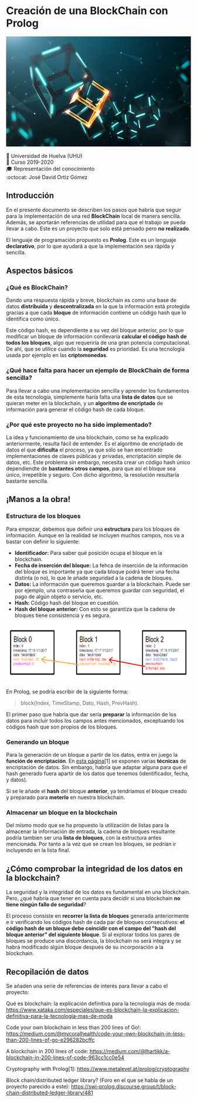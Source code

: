 # Creación de una BlockChain con Prolog
<p align="center">
  <img width="950" height="300" src="../../Imagenes/foto portada blockchain.jpg">
</p>

:office: Universidad de Huelva (UHU)  
:calendar: Curso 2019-2020  
:mortar_board: Representación del conocimiento  
:octocat: José David Ortiz Gómez 

## Introducción
En el presente documento se describen los pasos que habría que seguir para la implementación de una red **BlockChain** local de manera sencilla. Además, se aportarán referencias de utilidad para que el trabajo se pueda llevar a cabo. Este es un proyecto que solo está pensado pero **no realizado**.

El lenguaje de programación propuesto es **Prolog**. Este es un lenguaje **declarativo**, por lo que ayudará a que la implementación sea rápida y sencilla.

## Aspectos básicos
### ¿Qué es BlockChain?
Dando una respuesta rápida y breve, blockchain es como una base de datos **distribuida** y **descentralizada** en la que la información está protegida gracias a que cada **bloque** de información contiene un código hash que lo identifica como único. 

Este código hash, es dependiente a su vez del bloque anterior, por lo que modificar un bloque de información conllevaría **calcular el código hash de todos los bloques**, algo que requeriría de una gran potencia computacional. De ahí, que se utilice cuando la **seguridad** es prioridad. Es una tecnología usada por ejemplo en las **criptomonedas**.

### ¿Qué hace falta para hacer un ejemplo de BlockChain de forma sencilla?
Para llevar a cabo una implementación sencilla y aprender los fundamentos de esta tecnología, simplemente haría falta una **lista de datos** que se quieran meter en la blockchain, y un **algoritmo de encriptado** de información para generar el código hash de cada bloque.

### ¿Por qué este proyecto no ha sido implementado?
La idea y funcionamiento de una blockchain, como se ha explicado anteriormente, resulta fácil de entender. Es el algoritmo de encriptado de datos el que **dificulta** el proceso, ya que sólo se han encontrado implementaciones de claves públicas y privadas, encriptación simple de datos, etc. Este problema sin embargo, necesita crear un código hash único dependiendte de **bastantes otros campos**, para que así el bloque sea único, irrepetible y seguro. Con dicho algoritmo, la resolución resultaría bastante sencilla.

## ¡Manos a la obra!
### Estructura de los bloques
Para empezar, debemos que definir una **estructura** para los bloques de información. Aunque en la realidad se incluyen muchos campos, nos va a bastar con definir lo siguiente:

* **Identificador:** Para saber qué posición ocupa el bloque en la blockchain.
* **Fecha de inserción del bloque:** La fehca de inserción de la información del bloque es importante ya que cada bloque podrá tener una fecha distinta (o no), lo que le añade seguridad a la cadena de bloques.
* **Datos:** La información que queremos guardar a la blockchain. Puede ser por ejemplo, una contraseña que queremos guardar con seguridad, el pago de algún objeto o servicio, etc.
* **Hash:** Código hash del bloque en cuestión.
* **Hash del bloque anterior:** Con esto se garantiza que la cadena de bloques tiene consistencia y es segura. 


<p align="center">
  <img width="900" height="160" src="../../Imagenes/Estructura de los bloques.png">
</p>

En Prolog, se podría escribir de la siguiente forma:

>block(Index, TimeStamp, Dato, Hash, PrevHash).

El primer paso que habría que dar sería **preparar** la información de los datos para incluir todos los campos antes mencionados, exceptuando los códigos hash que son propios de los bloques.

### Generando un bloque
Para la generación de un bloque a partir de los datos, entra en juego la **función de encriptación**. En [esta página](https://www.metalevel.at/prolog/cryptography)[1] se exponen varias **técnicas** de encriptación de datos. Sin embargo, habría que adaptar alguna para que el hash generado fuera apartir de los datos que tenemos (identificador, fecha, y datos).

Si se le añade el **hash** del bloque **anterior**, ya tendríamos el bloque creado y preparado para **meterlo** en nuestra blockchain.

### Almacenar un bloque en la blockchain
Del mismo modo que se ha propuesto la utilización de listas para la almacenar la información de entrada, la cadena de bloques resultante podría tambien ser una **lista de bloques**, con la estructura antes mencionada. Por tanto a la vez que se crean los bloques, se podrían ir incluyendo en la lista final.

## ¿Cómo comprobar la integridad de los datos en la blockchain?
La seguridad y la integridad de los datos es fundamental en una blockchain. Pero, ¿qué habría que tener en cuenta para decidir si una blockchain **no tiene ningún fallo de seguridad**?

El proceso consiste en **recorrer la lista de bloques** generada anteriormente e ir verificando los códigos hash de cada par de bloques consecutivos: **el código hash de un bloque debe coincidir con el campo del "hash del bloque anterior" del siguiente bloque**. Si al explorar todos los pares de bloques se produce una discordancia, la blockchain no será íntegra y se habrá modificado algún bloque después de su incorporación a la blockchain.

## Recopilación de datos
Se añaden una serie de referencias de interés para llevar a cabo el proyecto:

Qué es blockchain: la explicación definitiva para la tecnología más de moda: https://www.xataka.com/especiales/que-es-blockchain-la-explicacion-definitiva-para-la-tecnologia-mas-de-moda

Code your own blockchain in less than 200 lines of Go!: https://medium.com/@mycoralhealth/code-your-own-blockchain-in-less-than-200-lines-of-go-e296282bcffc

A blockchain in 200 lines of code: https://medium.com/@lhartikk/a-blockchain-in-200-lines-of-code-963cc1cc0e54

Cryptography with Prolog[1]: https://www.metalevel.at/prolog/cryptography

Block chain/distributed ledger library? (Foro en el que se habla de un proyecto parecido a este): https://swi-prolog.discourse.group/t/block-chain-distributed-ledger-library/481

